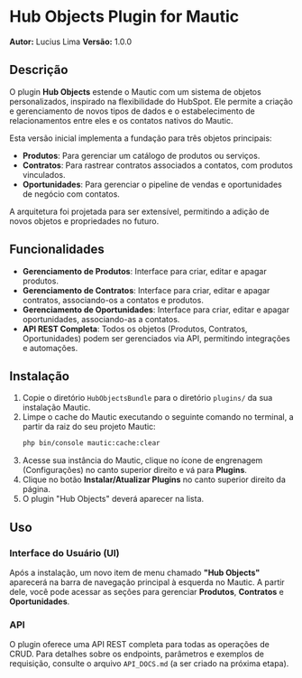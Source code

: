 # Hub Objects Plugin for Mautic

**Autor:** Lucius Lima
**Versão:** 1.0.0

## Descrição

O plugin **Hub Objects** estende o Mautic com um sistema de objetos personalizados, inspirado na flexibilidade do HubSpot. Ele permite a criação e gerenciamento de novos tipos de dados e o estabelecimento de relacionamentos entre eles e os contatos nativos do Mautic.

Esta versão inicial implementa a fundação para três objetos principais:
- **Produtos**: Para gerenciar um catálogo de produtos ou serviços.
- **Contratos**: Para rastrear contratos associados a contatos, com produtos vinculados.
- **Oportunidades**: Para gerenciar o pipeline de vendas e oportunidades de negócio com contatos.

A arquitetura foi projetada para ser extensível, permitindo a adição de novos objetos e propriedades no futuro.

## Funcionalidades

- **Gerenciamento de Produtos**: Interface para criar, editar e apagar produtos.
- **Gerenciamento de Contratos**: Interface para criar, editar e apagar contratos, associando-os a contatos e produtos.
- **Gerenciamento de Oportunidades**: Interface para criar, editar e apagar oportunidades, associando-as a contatos.
- **API REST Completa**: Todos os objetos (Produtos, Contratos, Oportunidades) podem ser gerenciados via API, permitindo integrações e automações.

## Instalação

1.  Copie o diretório `HubObjectsBundle` para o diretório `plugins/` da sua instalação Mautic.
2.  Limpe o cache do Mautic executando o seguinte comando no terminal, a partir da raiz do seu projeto Mautic:
    ```bash
    php bin/console mautic:cache:clear
    ```
3.  Acesse sua instância do Mautic, clique no ícone de engrenagem (Configurações) no canto superior direito e vá para **Plugins**.
4.  Clique no botão **Instalar/Atualizar Plugins** no canto superior direito da página.
5.  O plugin "Hub Objects" deverá aparecer na lista.

## Uso

### Interface do Usuário (UI)

Após a instalação, um novo item de menu chamado **"Hub Objects"** aparecerá na barra de navegação principal à esquerda no Mautic. A partir dele, você pode acessar as seções para gerenciar **Produtos**, **Contratos** e **Oportunidades**.

### API

O plugin oferece uma API REST completa para todas as operações de CRUD. Para detalhes sobre os endpoints, parâmetros e exemplos de requisição, consulte o arquivo `API_DOCS.md` (a ser criado na próxima etapa).

